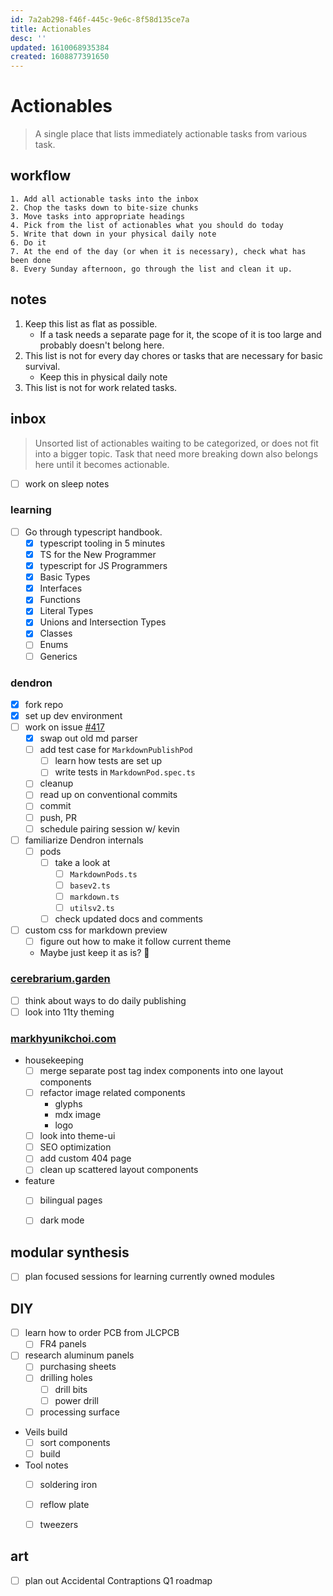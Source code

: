 ```yaml
---
id: 7a2ab298-f46f-445c-9e6c-8f58d135ce7a
title: Actionables
desc: ''
updated: 1610068935384
created: 1608877391650
---
```


# Actionables

> A single place that lists immediately actionable tasks from various task.

## workflow
```
1. Add all actionable tasks into the inbox
2. Chop the tasks down to bite-size chunks
3. Move tasks into appropriate headings
4. Pick from the list of actionables what you should do today
5. Write that down in your physical daily note
6. Do it
7. At the end of the day (or when it is necessary), check what has been done
8. Every Sunday afternoon, go through the list and clean it up.
```

## notes
1. Keep this list as flat as possible. 
    - If a task needs a separate page for it, the scope of it is too large and probably doesn't belong here.
2. This list is not for every day chores or tasks that are necessary for basic survival.
    - Keep this in physical daily note
3. This list is not for work related tasks.

## inbox

> Unsorted list of actionables waiting to be categorized, or does not fit into a bigger topic. 
Task that need more breaking down also belongs here until it becomes actionable.

- [ ] work on sleep notes

### learning
- [ ] Go through typescript handbook.
    - [x] typescript tooling in 5 minutes
    - [x] TS for the New Programmer
    - [x] typescript for JS Programmers
    - [x] Basic Types
    - [x] Interfaces
    - [x] Functions
    - [x] Literal Types
    - [x] Unions and Intersection Types
    - [x] Classes
    - [ ] Enums
    - [ ] Generics

### dendron
- [x] fork repo
- [x] set up dev environment
- [ ] work on issue [#417](https://github.com/dendronhq/dendron/issues/417)
    - [x] swap out old md parser
    - [ ] add test case for `MarkdownPublishPod`
        - [ ] learn how tests are set up
        - [ ] write tests in `MarkdownPod.spec.ts`
    - [ ] cleanup
    - [ ] read up on conventional commits
    - [ ] commit
    - [ ] push, PR
    - [ ] schedule pairing session w/ kevin
- [ ] familiarize Dendron internals
    - [ ] pods
        - [ ] take a look at 
            - [ ] `MarkdownPods.ts`
            - [ ] `basev2.ts`
            - [ ] `markdown.ts`
            - [ ] `utilsv2.ts`
        - [ ] check updated docs and comments
- [ ] custom css for markdown preview
    - [ ] figure out how to make it follow current theme
    - Maybe just keep it as is? :thinking:

### [cerebrarium.garden](https://cerebrarium.garden)
- [ ] think about ways to do daily publishing
- [ ] look into 11ty theming

### [markhyunikchoi.com](https://markhyunikchoi.com)
- housekeeping
    - [ ] merge separate post tag index components into one layout components
    - [ ] refactor image related components
        * glyphs
        * mdx image
        * logo
    - [ ] look into theme-ui
    - [ ] SEO optimization
    - [ ] add custom 404 page
    - [ ] clean up scattered layout components
- feature
    - [ ] bilingual pages
    - [ ] dark mode


## modular synthesis
- [ ] plan focused sessions for learning currently owned modules

## DIY
- [ ] learn how to order PCB from JLCPCB
    - [ ] FR4 panels
- [ ] research aluminum panels
    - [ ] purchasing sheets
    - [ ] drilling holes
        - [ ] drill bits
        - [ ] power drill
    - [ ] processing surface
- Veils build
    - [ ] sort components
    - [ ] build
- Tool notes
    - [ ] soldering iron
    - [ ] reflow plate
    - [ ] tweezers


## art
- [ ] plan out Accidental Contraptions Q1 roadmap
